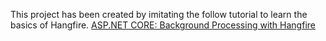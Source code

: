 This project has been created by imitating the follow tutorial to learn the basics of Hangfire. [ASP.NET CORE: Background Processing with Hangfire](https://www.udemy.com/course/aspnet-core-background-processing-with-hangfire/)  